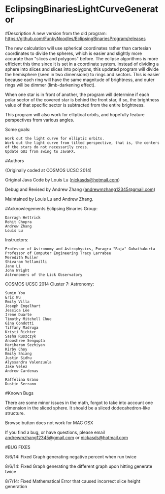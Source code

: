 # EclipsingBinariesLightCurveGenerator

#Description
A new version from the old program: https://github.com/FunkyNoodles/EclipsingBinariesProgram/releases

The new calculation will use spherical coordinates rather than cartesian coordinates to divide the spheres, 
which is easier and slightly more accurate than "slices and polygons" before. The eclipse algorithms is more efficient this time since it is set in a coordinate system.
Instead of dividing a sphere into slices and slices into polygons, this updated program will divide the hemisphere (seen in two dimensions) to rings and sectors. This is easier because each ring will have the same magnitude of brightness, and outer rings will be dimmer (limb-darkening effect).

When one star is in front of another, the program will determine if each polar sector of the covered star is behind the front star, if so, the brightness value of that specific sector is subtracted from the entire brightness.

This program will also work for elliptical orbits, and hopefully feature perspectives from various angles.

Some goals:

	Work out the light curve for elliptic orbits.
	Work out the light curve from tilted perspective, that is, the centers of the stars do not necessarily cross.
	Update GUI from swing to JavaFX.

#Authors

(Originally coded at COSMOS UCSC 2014)

Original Java Code by Louis Lu (nickasds@hotmail.com)

Debug and Revised by Andrew Zhang (andrewmzhang12345@gmail.com)

Maintained by Louis Lu and Andrew Zhang.
 
#Acknowlegements
Eclipsing Binaries Group:

	Darragh Hettrick
	Rohit Chopra
	Andrew Zhang
	Louis Lu
	
Instructors:

	Professor of Astronomy and Astrophysics, Puragra "Raja" Guhathakurta
	Professor of Computer Engineering Tracy Larrabee
	Meredith Muller
	Shivaram Yellamilli
	Jane Li
	John Wright
	Astronomers of the Lick Observatory

COSMOS UCSC 2014 Cluster 7: Astronomy:

	Sumin You
	Eric Wu
	Emily Villa
	Joseph Engelhart
	Jessica Lee
	Irene Duarte
	Timothy Mitchell Chue
	Gina Condotti
	Tiffany Madruga
	Kristi Richter
	Sasha Ruszczyk
	Anooshree Sengupta
	Hariharan Sezhiyan
	Kirby Choy
	Emily Shiang
	Justin Sidhu
	Alyssandra Valenzuela
	Jake Velez
	Andrew Cardenas

	Raffelina Grano
	Dustin Serrano

#Known Bugs

There are some minor issues in the math, forgot to take into account one dimension in the sliced sphere.
It should be a sliced dodecahedron-like structure.

Browse button does not work for MAC OSX

If you find a bug, or have questions, please 
email andrewmzhang12345@gmail.com or nickasds@hotmail.com

#BUG FIXES

8/6/14: Fixed Graph generating negative percent when run twice

8/6/14: Fixed Graph generating the different graph upon hitting generate twice

8/7/14: Fixed Mathematical Error that caused incorrect slice height generation




